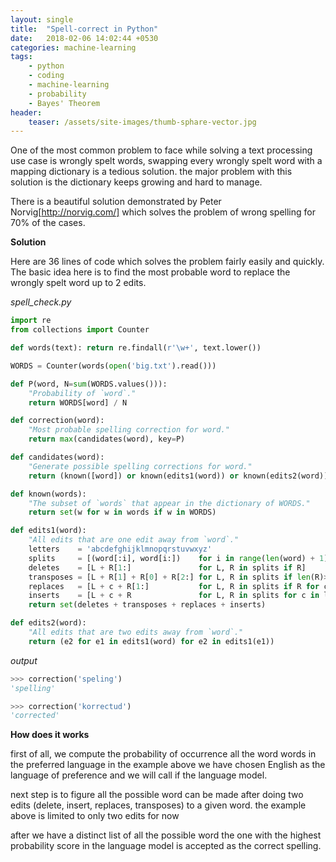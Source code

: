 ```yaml
---
layout: single
title:  "Spell-correct in Python"
date:   2018-02-06 14:02:44 +0530
categories: machine-learning
tags:
    - python
    - coding
    - machine-learning
    - probability
    - Bayes' Theorem 
header:
    teaser: /assets/site-images/thumb-sphare-vector.jpg
---
```

One of the most common problem to face while solving a text processing use case is wrongly spelt words, swapping every wrongly spelt word with a mapping dictionary is a tedious solution. the major problem with this solution is the dictionary keeps growing and hard to manage.

There is a beautiful solution demonstrated by Peter Norvig[http://norvig.com/] which solves the problem of wrong spelling for 70% of the cases. 


**Solution**

Here are 36 lines of code which solves the problem fairly easily and quickly. The basic idea here is to find the most probable word to replace the wrongly spelt word up to 2 edits.

*spell_check.py*
```python
import re
from collections import Counter

def words(text): return re.findall(r'\w+', text.lower())

WORDS = Counter(words(open('big.txt').read()))

def P(word, N=sum(WORDS.values())): 
    "Probability of `word`."
    return WORDS[word] / N

def correction(word): 
    "Most probable spelling correction for word."
    return max(candidates(word), key=P)

def candidates(word): 
    "Generate possible spelling corrections for word."
    return (known([word]) or known(edits1(word)) or known(edits2(word)) or [word])

def known(words): 
    "The subset of `words` that appear in the dictionary of WORDS."
    return set(w for w in words if w in WORDS)

def edits1(word):
    "All edits that are one edit away from `word`."
    letters    = 'abcdefghijklmnopqrstuvwxyz'
    splits     = [(word[:i], word[i:])    for i in range(len(word) + 1)]
    deletes    = [L + R[1:]               for L, R in splits if R]
    transposes = [L + R[1] + R[0] + R[2:] for L, R in splits if len(R)>1]
    replaces   = [L + c + R[1:]           for L, R in splits if R for c in letters]
    inserts    = [L + c + R               for L, R in splits for c in letters]
    return set(deletes + transposes + replaces + inserts)

def edits2(word): 
    "All edits that are two edits away from `word`."
    return (e2 for e1 in edits1(word) for e2 in edits1(e1))
```

*output*
```python
>>> correction('speling')
'spelling'

>>> correction('korrectud')
'corrected'
```

**How does it works**

first of all, we compute the probability of occurrence all the word words in the preferred language in the example above we have chosen English as the language of preference and we will call if the language model.

next step is to figure all the possible word can be made after doing two edits (delete, insert, replaces, transposes) to a given word. the example above is limited to only two edits for now

after we have a distinct list of all the possible word the one with the highest probability score in the language model is accepted as the correct spelling.

